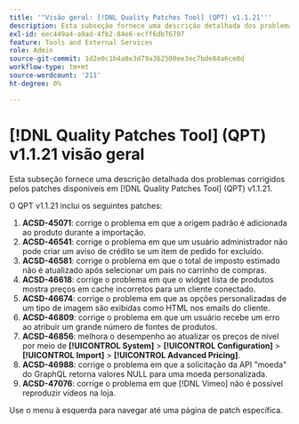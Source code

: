 ```yaml
---
title: '"Visão geral: [!DNL Quality Patches Tool] (QPT) v1.1.21'''
description: Esta subseção fornece uma descrição detalhada dos problemas corrigidos pelos patches disponíveis em [!DNL Quality Patches Tool] (QPT) v1.1.21.
exl-id: eec449a4-a9ad-4fb2-84e6-ecff6db76797
feature: Tools and External Services
role: Admin
source-git-commit: 1d2e0c1b4a8e3d79a362500ee3ec7bde84a6ce0d
workflow-type: tm+mt
source-wordcount: '211'
ht-degree: 0%

---
```


# [!DNL Quality Patches Tool] (QPT) v1.1.21 visão geral

Esta subseção fornece uma descrição detalhada dos problemas corrigidos pelos patches disponíveis em [!DNL Quality Patches Tool] (QPT) v1.1.21.

O QPT v1.1.21 inclui os seguintes patches:

1. **ACSD-45071**: corrige o problema em que a origem padrão é adicionada ao produto durante a importação.
1. **ACSD-46541**: corrige o problema em que um usuário administrador não pode criar um aviso de crédito se um item de pedido for excluído.
1. **ACSD-46581**: corrige o problema em que o total de imposto estimado não é atualizado após selecionar um país no carrinho de compras.
1. **ACSD-46618**: corrige o problema em que o widget lista de produtos mostra preços em cache incorretos para um cliente conectado.
1. **ACSD-46674**: corrige o problema em que as opções personalizadas de um tipo de imagem são exibidas como HTML nos emails do cliente.
1. **ACSD-46809**: corrige o problema em que um usuário recebe um erro ao atribuir um grande número de fontes de produtos.
1. **ACSD-46856**: melhora o desempenho ao atualizar os preços de nível por meio de **[!UICONTROL System]** > **[!UICONTROL Configuration]** > **[!UICONTROL Import]** > **[!UICONTROL Advanced Pricing]**.
1. **ACSD-46988**: corrige o problema em que a solicitação da API &quot;moeda&quot; do GraphQL retorna valores NULL para uma moeda personalizada.
1. **ACSD-47076**: corrige o problema em que [!DNL Vimeo] não é possível reproduzir vídeos na loja.

Use o menu à esquerda para navegar até uma página de patch específica.
